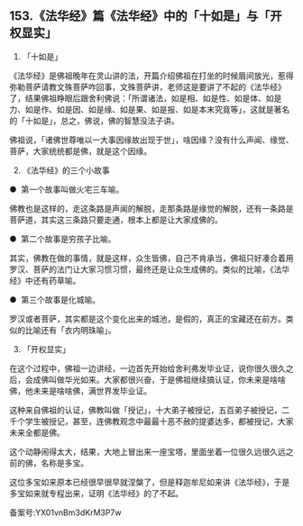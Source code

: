 ## 153.《法华经》篇《法华经》中的「十如是」与「开权显实」
1. 「十如是」


《法华经》是佛祖晚年在灵山讲的法，开篇介绍佛祖在打坐的时候眉间放光，惹得弥勒菩萨请教文殊菩萨咋回事，文殊菩萨讲，老师这是要讲了不起的《法华经》了，结果佛祖睁眼后跟舍利佛说：「所谓诸法，如是相、如是性、如是体、如是力、如是作、如是因、如是缘、如是果、如是报、如是本末究竟等」，这就是著名的「十如是」，总之，佛说，佛的智慧没法子讲。


佛祖说，「诸佛世尊唯以一大事因缘故出现于世」，啥因缘？没有什么声闻、缘觉、菩萨，大家统统都是佛，就是这个因缘。


2. 《法华经》的三个小故事


●  第一个故事叫做火宅三车喻。


佛教也是这样的，走这条路是声闻的解脱，走那条路是缘觉的解脱，还有一条路是菩萨道，其实这三条路只要走通，根本上都是让大家成佛的。


●  第二个故事是穷孩子比喻。


其实，佛教在做的事情，就是这样，众生皆佛，自己不肯承当，佛祖只好凑合着用罗汉、菩萨的法门让大家习惯习惯，最终还是让众生成佛的。类似的比喻，《法华经》中还有药草喻。


●  第三个故事是化城喻。


罗汉或者菩萨，其实都是这个变化出来的城池，是假的，真正的宝藏还在前方。类似的比喻还有「衣内明珠喻」。


3. 「开权显实」


在这个过程中，佛祖一边讲经，一边首先开始给舍利弗发毕业证，说你很久很久之后，会成佛叫做华光如来。大家都很兴奋，于是佛祖继续搞认证，你未来是啥啥佛，他未来是啥啥佛，满世界发毕业证。


这种来自佛祖的认证，佛教叫做「授记」，十大弟子被授记，五百弟子被授记，二千个学生被授记，甚至，连佛教观念中最最十恶不赦的提婆达多，都被授记，大家未来全都是佛。


这个动静闹得太大，结果，大地上冒出来一座宝塔，里面坐着一位很久远很久远之前的佛，名称是多宝。


这位多宝如来原本已经很早很早就涅槃了，但是释迦牟尼如来讲《法华经》，于是多宝如来就专程出来，证明《法华经》的了不起。


备案号:YX01vnBm3dKrM3P7w

